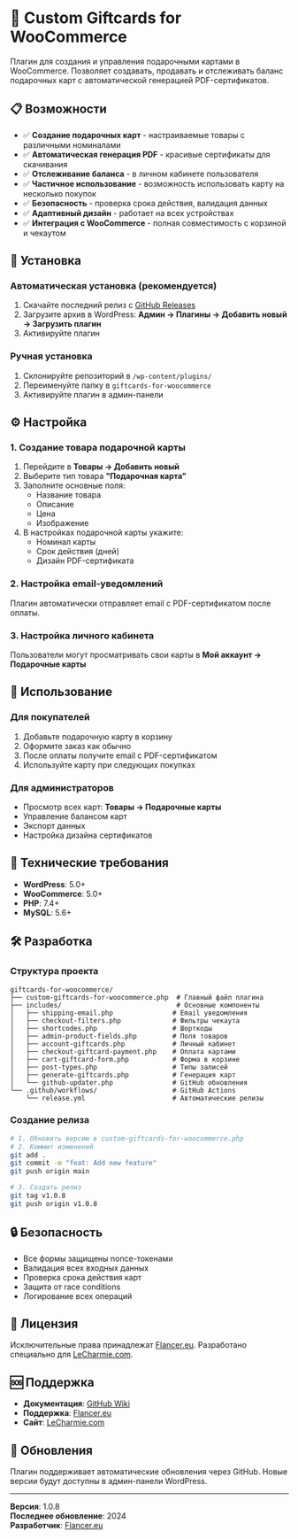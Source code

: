 # 🎁 Custom Giftcards for WooCommerce

Плагин для создания и управления подарочными картами в WooCommerce. Позволяет создавать, продавать и отслеживать баланс подарочных карт с автоматической генерацией PDF-сертификатов.

## 📋 Возможности

- ✅ **Создание подарочных карт** - настраиваемые товары с различными номиналами
- ✅ **Автоматическая генерация PDF** - красивые сертификаты для скачивания
- ✅ **Отслеживание баланса** - в личном кабинете пользователя
- ✅ **Частичное использование** - возможность использовать карту на несколько покупок
- ✅ **Безопасность** - проверка срока действия, валидация данных
- ✅ **Адаптивный дизайн** - работает на всех устройствах
- ✅ **Интеграция с WooCommerce** - полная совместимость с корзиной и чекаутом

## 🚀 Установка

### Автоматическая установка (рекомендуется)
1. Скачайте последний релиз с [GitHub Releases](https://github.com/butuzoff/giftcards-for-woocommerce/releases)
2. Загрузите архив в WordPress: **Админ → Плагины → Добавить новый → Загрузить плагин**
3. Активируйте плагин

### Ручная установка
1. Склонируйте репозиторий в `/wp-content/plugins/`
2. Переименуйте папку в `giftcards-for-woocommerce`
3. Активируйте плагин в админ-панели

## ⚙️ Настройка

### 1. Создание товара подарочной карты
1. Перейдите в **Товары → Добавить новый**
2. Выберите тип товара **"Подарочная карта"**
3. Заполните основные поля:
   - Название товара
   - Описание
   - Цена
   - Изображение
4. В настройках подарочной карты укажите:
   - Номинал карты
   - Срок действия (дней)
   - Дизайн PDF-сертификата

### 2. Настройка email-уведомлений
Плагин автоматически отправляет email с PDF-сертификатом после оплаты.

### 3. Настройка личного кабинета
Пользователи могут просматривать свои карты в **Мой аккаунт → Подарочные карты**

## 📖 Использование

### Для покупателей
1. Добавьте подарочную карту в корзину
2. Оформите заказ как обычно
3. После оплаты получите email с PDF-сертификатом
4. Используйте карту при следующих покупках

### Для администраторов
- Просмотр всех карт: **Товары → Подарочные карты**
- Управление балансом карт
- Экспорт данных
- Настройка дизайна сертификатов

## 🔧 Технические требования

- **WordPress**: 5.0+
- **WooCommerce**: 5.0+
- **PHP**: 7.4+
- **MySQL**: 5.6+

## 🛠️ Разработка

### Структура проекта
```
giftcards-for-woocommerce/
├── custom-giftcards-for-woocommerce.php  # Главный файл плагина
├── includes/                             # Основные компоненты
│   ├── shipping-email.php               # Email уведомления
│   ├── checkout-filters.php             # Фильтры чекаута
│   ├── shortcodes.php                   # Шорткоды
│   ├── admin-product-fields.php         # Поля товаров
│   ├── account-giftcards.php            # Личный кабинет
│   ├── checkout-giftcard-payment.php    # Оплата картами
│   ├── cart-giftcard-form.php           # Форма в корзине
│   ├── post-types.php                   # Типы записей
│   ├── generate-giftcards.php           # Генерация карт
│   └── github-updater.php               # GitHub обновления
└── .github/workflows/                   # GitHub Actions
    └── release.yml                      # Автоматические релизы
```

### Создание релиза
```bash
# 1. Обновить версию в custom-giftcards-for-woocommerce.php
# 2. Коммит изменений
git add .
git commit -m "feat: Add new feature"
git push origin main

# 3. Создать релиз
git tag v1.0.8
git push origin v1.0.8
```

## 🔒 Безопасность

- Все формы защищены nonce-токенами
- Валидация всех входных данных
- Проверка срока действия карт
- Защита от race conditions
- Логирование всех операций

## 📝 Лицензия

Исключительные права принадлежат [Flancer.eu](https://flancer.eu). Разработано специально для [LeCharmie.com](https://lecharmie.com).

## 🆘 Поддержка

- **Документация**: [GitHub Wiki](https://github.com/butuzoff/giftcards-for-woocommerce/wiki)
- **Поддержка**: [Flancer.eu](https://flancer.eu)
- **Сайт**: [LeCharmie.com](https://lecharmie.com)

## 🔄 Обновления

Плагин поддерживает автоматические обновления через GitHub. Новые версии будут доступны в админ-панели WordPress.

---

**Версия**: 1.0.8  
**Последнее обновление**: 2024  
**Разработчик**: [Flancer.eu](https://flancer.eu) 